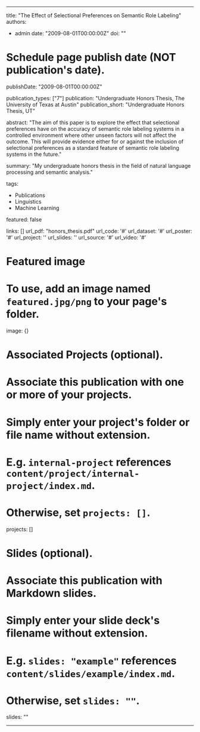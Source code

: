 ----

title: "The Effect of Selectional Preferences on Semantic Role Labeling"
authors:
- admin
date: "2009-08-01T00:00:00Z"
doi: ""

# Schedule page publish date (NOT publication's date).
publishDate: "2009-08-01T00:00:00Z"

publication_types: ["7"]
publication: "Undergraduate Honors Thesis, The University of Texas at Austin"
publication_short: "Undergraduate Honors Thesis, UT"

abstract: "The aim of this paper is to explore the effect that selectional preferences have on the accuracy of semantic role labeling systems in a controlled environment where other unseen factors will not affect the outcome. This will provide evidence either for or against the inclusion of selectional preferences as a standard feature of semantic role labeling systems in the future."

summary: "My undergraduate honors thesis in the field of natural language processing and semantic analysis."

tags:
- Publications
- Linguistics
- Machine Learning

featured: false

links: []
url_pdf: "honors_thesis.pdf"
url_code: '#'
url_dataset: '#'
url_poster: '#'
url_project: ''
url_slides: ''
url_source: '#'
url_video: '#'

# Featured image
# To use, add an image named `featured.jpg/png` to your page's folder. 
image: {}

# Associated Projects (optional).
#   Associate this publication with one or more of your projects.
#   Simply enter your project's folder or file name without extension.
#   E.g. `internal-project` references `content/project/internal-project/index.md`.
#   Otherwise, set `projects: []`.
projects: []

# Slides (optional).
#   Associate this publication with Markdown slides.
#   Simply enter your slide deck's filename without extension.
#   E.g. `slides: "example"` references `content/slides/example/index.md`.
#   Otherwise, set `slides: ""`.
slides: ""

---
